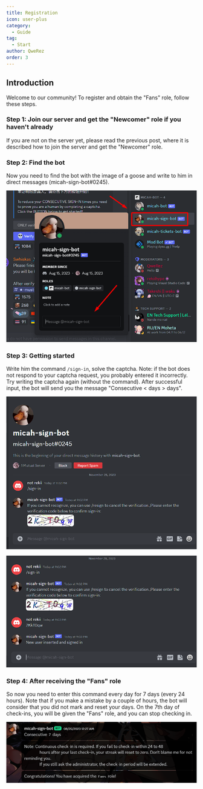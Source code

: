 ```yaml
---
title: Registration
icon: user-plus
category:
  - Guide
tag:
  - Start
author: QweRez
order: 3
---
```


## Introduction

Welcome to our community! To register and obtain the "Fans" role, follow these steps.

### Step 1: Join our server and get the "Newcomer" role if you haven't already

If you are not on the server yet, please read the previous post, where it is described how to join the server and get the "Newcomer" role.

### Step 2: Find the bot

Now you need to find the bot with the image of a goose and write to him in direct messages (micah-sign-bot#0245).

![Sign-in](/assets/images/docs/202312/signin1.png)

### Step 3: Getting started

Write him the command `/sign-in`, solve the captcha. Note: if the bot does not respond to your captcha request, you probably entered it incorrectly. Try writing the captcha again (without the command). After successful input, the bot will send you the message "Consecutive < days > days".

![Sign-in](/assets/images/docs/202312/signin2.png)

![Sign-in](/assets/images/docs/202312/signin3.png)

### Step 4: After receiving the "Fans" role

So now you need to enter this command every day for 7 days (every 24 hours). Note that if you make a mistake by a couple of hours, the bot will consider that you did not mark and reset your days. On the 7th day of check-ins, you will be given the "Fans" role, and you can stop checking in.

![Sign-in](/assets/images/docs/202312/signin4.png)

